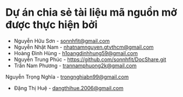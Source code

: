 # Dự án chia sẻ tài liệu mã nguồn mở được thực hiện bởi

- Nguyễn Hữu Sơn - sonnhfit@gmail.com 
- Nguyễn Nhật Nam - nhatnamnguyen.gtvthcm@gmail.com
- Hoàng Đình Hùng - h1oangdinhhung59@gmail.com
- Nguyễn Trung Phúc - https://github.com/sonnhfit/DocShare.git
- Trần Nam Phương - trannamphuong2k@gmail.com




Nguyễn Trọng Nghĩa - trongnghiabn99@gmail.com
- Đặng Thị Huệ - dangthihue.2006@gmail.com
